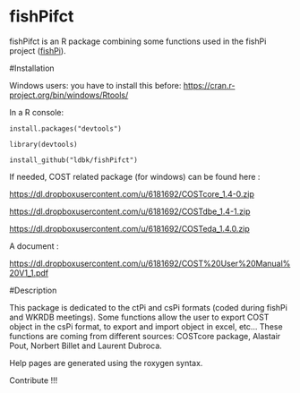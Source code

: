 fishPifct
=====

fishPifct is an R package combining some functions used in the fishPi project
([fishPi](<http://fishPi/link/>)).

#Installation

Windows users: you have to install this before: https://cran.r-project.org/bin/windows/Rtools/

In a R console:

`install.packages("devtools")`

`library(devtools)`

`install_github("ldbk/fishPifct")`

If needed, COST related package (for windows) can be found here :

https://dl.dropboxusercontent.com/u/6181692/COSTcore_1.4-0.zip

https://dl.dropboxusercontent.com/u/6181692/COSTdbe_1.4-1.zip

https://dl.dropboxusercontent.com/u/6181692/COSTeda_1.4.0.zip

A document :

https://dl.dropboxusercontent.com/u/6181692/COST%20User%20Manual%20V1_1.pdf


#Description

This package is dedicated to the ctPi and csPi formats 
(coded during fishPi and WKRDB
meetings). 
Some functions allow the user to export COST object in the csPi format,
to export and import object in excel, etc...
These functions are coming from different sources: COSTcore package, 
Alastair Pout, Norbert Billet and Laurent Dubroca.

Help pages are generated using the roxygen syntax.

Contribute !!!



